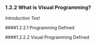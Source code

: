 ### 1.2.2 What is Visual Programming?

_Introduction Text_

####1.2.2.1	Programming Defined

####1.2.2.2	Visual Programming Defined
